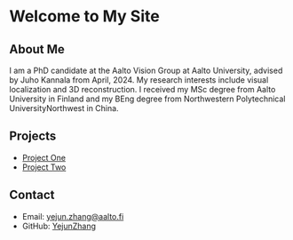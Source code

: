 # Welcome to My Site

## About Me

I am a PhD candidate at the Aalto Vision Group at Aalto University, advised by Juho Kannala from April, 2024. My research interests include visual localization and 3D reconstruction. I received my MSc degree from Aalto University in Finland and my BEng degree from Northwestern Polytechnical UniversityNorthwest in China.

## Projects

- [Project One](/project-one)
- [Project Two](/project-two)

## Contact

- Email: yejun.zhang@aalto.fi
- GitHub: [YejunZhang](https://github.com/YejunZhang)
